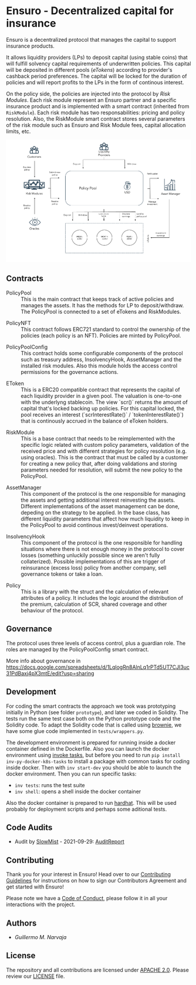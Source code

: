 # Ensuro - Decentralized capital for insurance

Ensuro is a decentralized protocol that manages the capital to support insurance products. 

It allows liquidity providers (LPs) to deposit capital (using stable coins) that will fulfill solvency capital requirements of underwritten policies. This capital will be deposited in different pools (*eTokens*) according to provider's cashback period preferences. The capital will be locked for the duration of policies and will report profits to the LPs in the form of continous interest.

On the policy side, the policies are injected into the protocol by *Risk Modules*. Each risk module represent an Ensuro partner and a specific insurance product and is implemented with a smart contract (inherited from `RiskModule`). Each risk module has two responsabilities: pricing and policy resolution. Also, the RiskModule smart contract stores several parameters of the risk module such as Ensuro and Risk Module fees, capital allocation limits, etc.

![Architecture Diagram](Architecture.png "Architecture Diagram")


## Contracts
<dl>
<dt>PolicyPool</dt>
<dd>This is the main contract that keeps track of active policies and manages the assets. It has the methods for LP to deposit/withdraw. The PolicyPool is connected to a set of eTokens and RiskModules.</dd>
</dl>

<dl>
<dt>PolicyNFT</dt>
<dd>This contract follows ERC721 standard to control the ownership of the policies (each policy is an NFT). Policies are minted by PolicyPool.</dd>
</dl>

<dl>
<dt>PolicyPoolConfig</dt>
<dd>This contract holds some configurable components of the protocol such as treasury address, InsolvencyHook, AssetManager and the installed risk modules. Also this module holds the access control permissions for the governance actions.</dd>
</dl>

<dl>
<dt>EToken</dt>
<dd>This is a ERC20 compatible contract that represents the capital of each liquidity provider in a given pool. The valuation is one-to-one with the underlyng stablecoin. The view `scr()` returns the amount of capital that's locked backing up policies. For this capital locked, the pool receives an interest (`scrInterestRate()` / `tokenInterestRate()`) that is continously accrued in the balance of eToken holders.</dd>
</dl>

<dl>
<dt>RiskModule</dt>
<dd>This is a base contract that needs to be reimplemented with the specific logic related with custom policy parameters, validation of the received price and with different strategies for policy resolution (e.g. using oracles). This is the contract that must be called by a customer for creating a new policy that, after doing validations and storing parameters needed for resolution, will submit the new policy to the PolicyPool.</dd>
  </dl>

<dl>
<dt>AssetManager</dt>
<dd>This component of the protocol is the one responsible for managing the assets and getting additional interest reinvesting the assets. Different implementations of the asset management can be done, depeding on the strategy to be applied. In the base class, has different liquidity parameters that affect how much liquidity to keep in the PolicyPool to avoid continous invest/deinvest operations.</dd>
</dl>

<dl>
<dt>InsolvencyHook</dt>
<dd>This component of the protocol is the one responsible for handling situations where there is not enough money in the protocol to cover losses (something unluckily possible since we aren't fully collaterized). Possible implementations of this are trigger of reinsurance (excess loss) policy from another company, sell governance tokens or take a loan.</dd>
</dl>

<dl>
<dt>Policy</dt>
<dd>This is a library with the struct and the calculation of relevant attributes of a policy. It includes the logic around the distribution of the premium, calculation of SCR, shared coverage and other behaviour of the protocol.</dd>
</dl>


## Governance

The protocol uses three levels of access control, plus a guardian role. The roles are managed by the PolicyPoolConfig smart contract.

More info about governance in https://docs.google.com/spreadsheets/d/1LqlogRn8AlnLq1rPTd5UT7CJI3uc31PdBaxj4pX3mtE/edit?usp=sharing

## Development

For coding the smart contracts the approach we took was prototyping initially in Python (see folder `prototype`), and later we coded in Solidity. The tests run the same test case both on the Python prototype code and the Solidity code. To adapt the Solidity code that is called using [brownie](https://eth-brownie.readthedocs.io/en/stable/), we have some glue code implemented in `tests/wrappers.py`.

The development environment is prepared for running inside a docker container defined in the Dockerfile. Also you can launch the docker environment using [invoke tasks](http://www.pyinvoke.org/), but before you need to run `pip install inv-py-docker-k8s-tasks` to install a package with common tasks for coding inside docker. Then with `inv start-dev` you should be able to launch the docker environment. Then you can run specific tasks:
- `inv tests`: runs the test suite
- `inv shell`: opens a shell inside the docker container 

Also the docker container is prepared to run [hardhat](https://hardhat.org/). This will be used probably for deployment scripts and perhaps some aditional tests.

## Code Audits

- Audit by [SlowMist](https://www.slowmist.com) - 2021-09-29: [AuditReport](audits/SlowMistAuditReport-Ensuro-2021-09-29.pdf)

## Contributing

Thank you for your interest in Ensuro! Head over to our [Contributing Guidelines](CONTRIBUTING.md) for instructions on how to sign our Contributors Agreement and get started with
Ensuro!

Please note we have a [Code of Conduct](CODE_OF_CONDUCT.md), please follow it in all your interactions with the project.

## Authors

* *Guillermo M. Narvaja*

## License

The repository and all contributions are licensed under
[APACHE 2.0](https://www.apache.org/licenses/LICENSE-2.0). Please review our [LICENSE](LICENSE) file.

